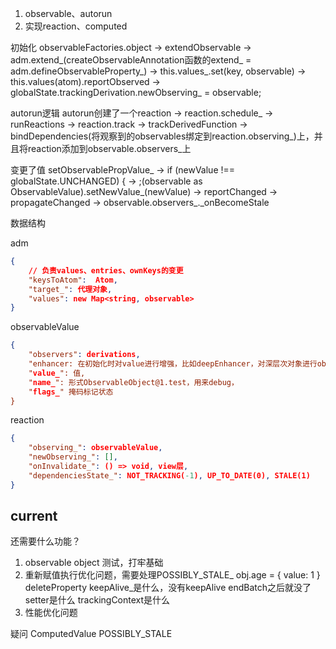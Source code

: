 1. observable、autorun
2. 实现reaction、computed


初始化
observableFactories.object -> extendObservable -> adm.extend_(createObservableAnnotation函数的extend_ = adm.defineObservableProperty_)
-> this.values_.set(key, observable) -> this.values(atom).reportObserved -> globalState.trackingDerivation.newObserving_ = observable;

autorun逻辑
autorun创建了一个reaction -> reaction.schedule_ -> runReactions -> reaction.track -> trackDerivedFunction -> 
bindDependencies(将观察到的observables绑定到reaction.observing_)上，并且将reaction添加到observable.observers_上

变更了值
setObservablePropValue_ -> if (newValue !== globalState.UNCHANGED) { -> ;(observable as ObservableValue<any>).setNewValue_(newValue)
-> reportChanged -> propagateChanged -> observable.observers_._onBecomeStale

数据结构

adm
```json
{
    // 负责values、entries、ownKeys的变更
    "keysToAtom":  Atom,
    "target_": 代理对象,
    "values": new Map<string, observable>
}
```

observableValue
```json
{
    "observers": derivations,
    "enhancer: 在初始化时对value进行增强，比如deepEnhancer，对深层次对象进行observable化,
    "value_": 值,
    "name_": 形式ObservableObject@1.test，用来debug，
    "flags_" 掩码标记状态
}

```

reaction
```json
{
    "observing_": observableValue,
    "newObserving_": [],
    "onInvalidate_": () => void, view层,
    "dependenciesState_": NOT_TRACKING(-1), UP_TO_DATE(0), STALE(1)
}
```

## current
还需要什么功能？
1. observable object 测试，打牢基础
2. 重新赋值执行优化问题，需要处理POSSIBLY_STALE_
    obj.age = {
        value: 1
    }
    deleteProperty
    keepAlive_是什么，没有keepAlive endBatch之后就没了
    setter是什么
    trackingContext是什么
3. 性能优化问题

疑问
ComputedValue POSSIBLY_STALE